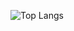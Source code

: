 ![Top Langs](https://github-readme-stats.vercel.app/api/top-langs/?username=detoxifiedplant&layout=compact&theme=radical&hide=html,roff,ruby,css,makefile&langs_count=8)
